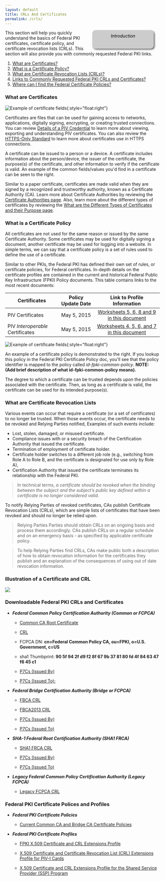 ```yaml
---
layout: default
title: CRLs And Certificates
permalink: /crls/
---
```

<div style="float:right; padding:10px; margin-right:20px; border-radius:10px; width:180px; height:40px; box-shadow:3px 3px 5px 0px; text-align:center; background-color:#CCC; color:#666666">
<div style="color:#000000">
<em>Introduction</em>
</div>
</div>

This section will help you quickly understand the basics of Federal PKI certificates, certificate policy, and certificate revocation lists (CRLs). This section will also provide you with commonly requested Federal PKI links.

1. [What are Certificates?](#public-key-certificates) 
2. [What is a Certificate Policy?](#certificate-policy)
3. [What are Certificate Revocation Lists (CRLs)?](#certificate-revocation-lists)
4. [Links to Commonly Requested Federal PKI CRLs and Certificates?](#federal-pki-crls-and-certificates)
5. [Where can I find the Federal Certificate Policies?](#federal-pki-certificate-polices-and-profiles)

### What are Certificates ###

![Example of certificate fields](https://raw.githubusercontent.com/djpackham/fpki-guides/gh-pages/img/certFields.png){:style="float:right"}

Certificates are files that can be used for gaining access to networks, applications, digitally signing, encrypting, or creating trusted connections. You can review [Details of a PIV Credential](https://gsa.github.io/piv-guides/details/) to learn more about viewing, exporting and understanding PIV certificates. You can also review the [HTTPS-Only Standard](https://https.cio.gov/certificates/) to learn more about certificates use in HTTPS connections.

A certificate can be issued to a person or a device. A certificate includes information about the person/device, the issuer of the certificate, the purpose(s) of the certificate, and other information to verify if the certificate is valid. An example of the common fields/values you'd find in a certificate can be seen to the right.

Similar to a paper certificate, certificates are made valid when they are signed by a recognized and trustworthy authority, known as a Certificate Authority (CA). Learn more about Certificate Authorities by reviewing the [Certificate Authorities page](/ca/). Also, learn more about the different types of certificates by reviewing the [What are the Different Types of Certificates and their Purpose page](/pki/).

### What is a Certificate Policy ###

All certificates are not used for the same reason or issued by the same Certificate Authority. Some certificates may be used for digitally signing a document, another certificate may be used for logging into a website. In simple terms, we can say that a certificate policy is a set of rules used to define the use of a certificate.

Similar to other PKIs, the Federal PKI has defined their own set of rules, or certificate policies, for Federal certificates. In-depth details on the certificate profiles are contained in the current and historical Federal Public Key Infrastructure (FPKI) Policy documents. This table contains links to the most recent documents:

| Certificates    | Policy Update Date  | Link to Profile Information|
| -------------            |:----:               |:----:|
| PIV Certificates           | May 5, 2015             | [Worksheets 5, 6, 8 and 9 in this document](https://www.idmanagement.gov/IDM/servlet/fileField?entityId=ka0t0000000TNP2AAO&field=File__Body__s)|
| PIV _Interoperable_ Certificates           | May 5, 2015             | [Worksheets 4, 5, 6, and 7 in this document](https://www.idmanagement.gov/IDM/servlet/fileField?entityId=ka0t0000000TN9YAAW&field=File__Body__s)|

![Example of certificate fields](https://raw.githubusercontent.com/djpackham/fpki-guides/gh-pages/img/certPolicy.PNG){:style="float:right"}

An example of a certificate policy is demonstrated to the right. If you lookup this policy in the Federal PKI Certificate Policy doc, you'll see that the policy identifier is mapped to the policy called *id-fpki-common-policy*. **NOTE: (Add brief description of what id-fpki-common-policy means).**

The degree to which a certificate can be trusted depends upon the policies associated with the certificate. Then, as long as a certificate is valid, the certificate can be used for its intended purpose(s).   

### What are Certificate Revocation Lists ###
Various events can occur that require a certificate (or a set of certificates) to no longer be trusted.  When those events occur, the certificate needs to be revoked and Relying Parties notified,  Examples of such events include:

- Lost, stolen, damaged, or misused certificate.  
- Compliance issues with or a security breach of the Certification Authority that issued the certificate.  
- Termination of employment of certificate holder.
- Certificate holder switches to a different job role (e.g., switching from Role A to Role B, and the certificate is designated for use only by Role A), 
- Certification Authority that issued the certificate terminates its relationship with the Federal PKI.

> In technical terms, *a certificate should be revoked when the binding between the subject and the subject’s public key defined within a certificate is no longer considered valid*.

To notify Relying Parties of revoked certificates, CAs publish Certificate Revocation Lists (CRLs), which are simple lists of certificates that have been revoked and should no longer be relied upon.  

> Relying Parties Parties should obtain CRLs on an ongoing basis and process them accordingly. CAs publish CRLs on a regular schedule and on an emergency basis - as specified by applicable certificate policy.

> To help Relying Parties find CRLs, CAs make public both a description of how to obtain revocation information for the certificates they publish and an explanation of the consequences of using out of date revocation information.  

### Illustration of a Certificate and CRL ###

<img src="/img/crls_diagram1.jpg"/>

### Downloadable Federal PKI CRLs and Certificates ###
* ***Federal Common Policy Certification Authority (Common or FCPCA)***

     * [Common CA Root Certificate](http://http.fpki.gov/fcpca/fcpca.crt)

     * [CRL](http://http.fpki.gov/fcpca/fcpca.cr) 

     * FCPCA DN:  **cn=Federal Common Policy CA, ou=FPKI, o=U.S. Government, c=US** 

     * sha1 Thumbprint: **90 5f 94 2f d9 f2 8f 67 9b 37 81 80 fd 4f 84 63 47 f6 45 c1**

     * [P7Cs (Issued By)](http://http.fpki.gov/fcpca/caCertsIssuedByfcpca.p7c)

     * [P7Cs (Issued To):](http://http.fpki.gov/fcpca/caCertsIssuedTofcpca.p7c)

* ***Federal Bridge Certification Authority (Bridge or FCPCA)***

     * [FBCA CRL](http://http.fpki.gov/bridge/fbca.crl)

     * [FBCA2013 CRL](http://http.fpki.gov/bridge/fbca2013.crl)    

     * [P7Cs (Issued By)](http://http.fpki.gov/bridge/caCertsIssuedByfbca2013.p7c)

     * [P7Cs (Issued To)](http://http.fpki.gov/bridge/caCertsIssuedTofbca2013.p7c)

* ***SHA-1 Federal Root Certification Authority (SHA1 FRCA)***

     * [SHA1 FRCA CRL](http://http.fpki.gov/sha1frca/sha1frca.cr)

     * [P7Cs (Issued By)](http://http.fpki.gov/sha1frca/caCertsIssuedBysha1frca.p7c)

     * [P7Cs (Issued To)](http://http.fpki.gov/sha1frca/caCertsIssuedTosha1frca.p7c)

* ***Legacy Federal Common Policy Certification Authority (Legacy FCPCA)***

     * [Legacy FCPCA CRL](http://fpkia.gsa.gov/CommonPolicy/CommonPolicy%281%29.crl)

### Federal PKI Certificate Polices and Profiles ###

* ***Federal PKI Certificate Policies***

     * [Current Common CA and Bridge CA Certificate Policies](https://www.idmanagement.gov/IDM/s/article_content_old?tag=a0Gt0000000SfwS) 

- ***Federal PKI Certificate Profiles***

     * [FPKI X.509 Certificate and CRL Extensions Profile](https://www.idmanagement.gov/IDM/s/document_detail?Id=kA0t00000008Od8CAE)

     * [X.509 Certificate and Certificate Revocation List (CRL) Extensions Profile for PIV-I Cards](https://www.idmanagement.gov/IDM/s/document_detail?Id=kA0t00000008ObiCAE)

     * [X.509 Certificate and CRL Extensions Profile for the Shared Service Provider (SSP) Program](https://www.idmanagement.gov/IDM/s/document_detail?Id=kA0t0000000GmdcCAC)










